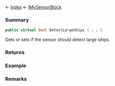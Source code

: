← [Index](Api-Index) ← [IMySensorBlock](Sandbox.ModAPI.Ingame.IMySensorBlock)

### Summary

```csharp
public virtual bool DetectLargeShips { ; ; }
```

Gets or sets if the sensor should detect large ships.

### Returns

### Example

### Remarks

